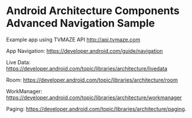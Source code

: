 Android Architecture Components Advanced Navigation Sample
==============================================

Example app using TVMAZE API http://api.tvmaze.com

App Navigation: https://developer.android.com/guide/navigation

Live Data: https://developer.android.com/topic/libraries/architecture/livedata

Room: https://developer.android.com/topic/libraries/architecture/room

WorkManager: https://developer.android.com/topic/libraries/architecture/workmanager

Paging: https://developer.android.com/topic/libraries/architecture/paging.
